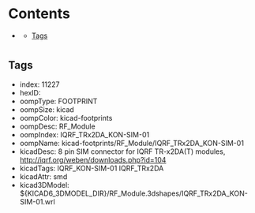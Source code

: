 



Contents
========

* [](#)
	* [Tags](#tags)

# 

## Tags

- index: 11227
- hexID: 
- oompType: FOOTPRINT
- oompSize: kicad
- oompColor: kicad-footprints
- oompDesc: RF_Module
- oompIndex: IQRF_TRx2DA_KON-SIM-01
- oompName: kicad-footprints/RF_Module/IQRF_TRx2DA_KON-SIM-01
- kicadDesc: 8 pin SIM connector for IQRF TR-x2DA(T) modules, http://iqrf.org/weben/downloads.php?id=104
- kicadTags: IQRF_KON-SIM-01 IQRF_TRx2DA
- kicadAttr: smd
- kicad3DModel: ${KICAD6_3DMODEL_DIR}/RF_Module.3dshapes/IQRF_TRx2DA_KON-SIM-01.wrl
